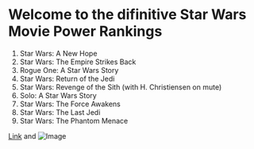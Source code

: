 # Welcome to the difinitive Star Wars Movie Power Rankings

1. Star Wars: A New Hope
2. Star Wars: The Empire Strikes Back
3. Rogue One: A Star Wars Story
4. Star Wars: Return of the Jedi
5. Star Wars: Revenge of the Sith (with H. Christiensen on mute)
6. Solo: A Star Wars Story
7. Star Wars: The Force Awakens
8. Star Wars: The Last Jedi
9. Star Wars: The Phantom Menace

[Link](url) and ![Image](src)

